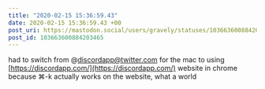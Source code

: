 ```yaml
---
title: "2020-02-15 15:36:59.43"
date: 2020-02-15 15:36:59.43 +00
post_uri: https://mastodon.social/users/gravely/statuses/103663600884203465
post_id: 103663600884203465
---
```

had to switch from @discordapp@twitter.com for the mac to using [https://discordapp.com/](https://discordapp.com/) website in chrome because ⌘-k actually works on the website, what a world


